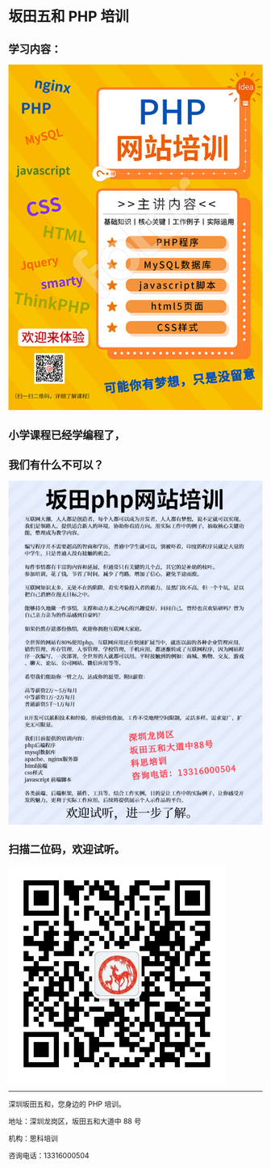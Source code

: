 # 坂田五和 PHP 培训

## 学习内容：

![Image](./php_face.jpg)

## 小学课程已经学编程了，
## 我们有什么不可以？

![Image](./php_back.jpg)

## 扫描二位码，欢迎试听。

![Image](./weichat.jpg)

****

深圳坂田五和，您身边的 PHP 培训。

地址：深圳龙岗区，坂田五和大道中 88 号

机构：思科培训

咨询电话：13316000504


